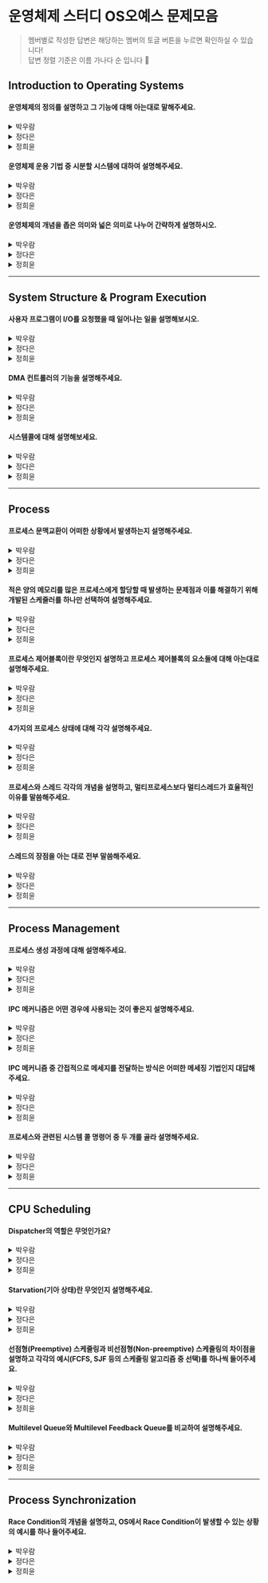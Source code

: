# 운영체제 스터디 OS오예스 문제모음 
> 멤버별로 작성한 답변은 해당하는 멤버의 토글 버튼을 누르면 확인하실 수 있습니다!  
> 답변 정렬 기준은 이름 가나다 순 입니다 🤗
> 
## Introduction to Operating Systems
#### 운영체제의 정의를 설명하고 그 기능에 대해 아는대로 말해주세요.
<details>
  <summary>박우람</summary>
  <div markdown="1">       
    운영체제는 컴퓨터 하드웨어 바로 위에 설치되어 사용자 및 다른 소프트웨어와 하드웨어를 연결하는 소프트웨어 계층이다. 운영체제는 사용자가 컴퓨터를 쉽게 다룰 수 있게 GUI 인터페이스 제공하고, 하드웨어 자원을 효율적으로 사용할 수 있게 도와준다.
  </div>
</details>
<details>
  <summary>정다은</summary>
  <div markdown="1">
    운영체제란 하드웨어 바로 윗단에 위치한 소프트웨어로 하드웨어를 사용자 및 다른 소프트웨어들과 연결해주는 역할을 수행합니다. 하드웨어 쪽 인터페이스로서는 한정된 컴퓨터의 자원을 효율적이고 형평적으로 관리하기 위한 자원 관리자 역할을 하며, 사용자 쪽 인터페이스로서는 사용자로 하여금 하드웨어의 복잡성을 전부 알고 있지 않아도 컴퓨터를 편리하게 사용할 수 있도록 환경을 제공하는 역할을 합니다. 더불어, 운영체제 자신 및 컴퓨터 시스템을 보호하는 기능 또한 담당합니다.
  </div>
</details>
<details>
  <summary>정희윤</summary>
  <div markdown="1">       
    운영체제는 컴퓨터 하드웨어 바로 위에 설치되어 사용자 및 다른 소프트웨어와 하드웨어를 연결하는 소프트웨어 계층입니다. 운영체제는 사용자가 컴퓨터 시스템을 편리하게 사용할 수 있는 환경을 제공하고, 컴퓨터 시스템 자원을 효율적으로 사용할 수 있도록 관리합니다.
  </div>
</details>

#### 운영체제 운용 기법 중 시분할 시스템에 대하여 설명해주세요.
<details>
  <summary>박우람</summary>
  <div markdown="1">       
    시분할 시스템은 여러 작업을 수행할 때 CPU를 일정한 시간 단위로 프로그램에게 할당하여 처리해줌으로써 각 사용자에게 독립된 컴퓨터를 사용하는 느낌을 준다. 라운드 로빈(Round Robin)방식이라고도 한다.
    하나의 CPU는 같은 시점에서 여러 개의 작업을 동시에 수행할 수 없기 때문에, CPU의 전체 사용시간을 작은 작업 시간량으로 쪼개어 그 시간량 동안만 번갈아가면서 CPU를 할당하여 각 작업을 처리하는 방법이다. 모든 작업이 동시에 진행되는 것처럼 대화식 처리가 가능하다. 각 작업에 대한 응답시간을 최소화 하는 것이 목적이다.
  </div>
</details>
<details>
  <summary>정다은</summary>
  <div markdown="1">
    시분할 시스템이란 오늘날 범용적인 컴퓨터에 가장 많이 활용되는 운용 기법으로, 여러 작업이 사용하고자 할 때에 아주 작은 시간 단위로 나누어 한정된 자원을 나눠쓸 수 있도록 하는 방식으로, 고전적 운용 기법인 일괄처리방식에 비해 짧은 응답 시간을 갖기에 사용자와의 상호작용성이 높아진다는 장점이 있습니다.
  </div>
</details>
<details>
  <summary>정희윤</summary>
  <div markdown="1">       
    현대의 운영체제 처리 방식으로, 여러 작업을 수행할 때 컴퓨터의 처리 능력을 일정한 시간 단위로 분할하여 사용하는 것입니다. 컴퓨터가 사용자들의 프로그램을 번갈아가며 처리해줌으로써 각 사용자에게 독립된 컴퓨터를 사용하는 느낌을 주게 됩니다.
  </div>
</details>

#### 운영체제의 개념을 좁은 의미와 넓은 의미로 나누어 간략하게 설명하시오.
<details>
  <summary>박우람</summary>
  <div markdown="1">       
    운영체제의 좁은 의미는 운영체제 커널을 의미하고 커널은 운영체제의 핵심 부분임으로 전원이 켜짐과 동시에 메모리에 상주합니다. 운영체제의 넓은 의미는 운영체제의 커널과 각종 주변 유틸리티 시스템을 포함한 개념입니다.
  </div>
</details>
<details>
  <summary>정다은</summary>
  <div markdown="1">
    좁은 의미의 운영체제는 항상 메모리에 상주하는 '커널'을 의미하며, 넓은 의미의 운영체제는 커널 이외에도 각종 주변 시스템 유틸리티까지 포함합니다.
  </div>
</details>
<details>
  <summary>정희윤</summary>
  <div markdown="1">       
    좁은 의미의 운영체제는 커널을 의미합니다. 커널은 운영 체제의 핵심 부분으로 메모리에 상주하는 일부분을 이야기합니다. 반면 넓은 의미의 운영체제는 커널과 각종 주변 시스템 유틸리티를 포함한 개념입니다.
  </div>
</details>

***

## System Structure & Program Execution
#### 사용자 프로그램이 I/O를 요청했을 때 일어나는 일을 설명해보시오.
<details>
  <summary>박우람</summary>
  <div markdown="1">       
    사용자는 직접 입출력 장치에 접근할 수 없기 때문에 시스템 콜을 하여 운영체제에게 I/O 작업을 요청한다. 운영체제는 요청받은 I/O 명령을 사용자 프로그램 모드가 아닌 커널 모드에서 해당 요청에 맞는 처리코드를 수행하게 된다. 예를 들어 디스크에서 자료를 읽어오는 시스템 콜이라면, CPU가 디스크 컨트롤러에게 데이터를 읽어오라는 명령을 내린다.
  </div>
</details>
<details>
  <summary>정다은</summary>
  <div markdown="1">
    I/O 작업은 보안 상 문제가 될 수 있는 작업이므로 운영체제만 수행 가능합니다. 따라서, 사용자 프로그램이 I/O 작업을 하고자 할 때에는 시스템콜을 통해 CPU에게 소프트웨어 인터럽트를 발생시키게 됩니다. 인터럽트를 발견한 CPU는 제어권을 운영체제에게 넘겨주며, 운영체제는 디바이스 컨트롤러에게 I/O 작업을 수행할 것을 명령합니다. I/O 작업이 끝나면 이번에는 디바이스 컨트롤러가 CPU에게 I/O 작업이 완료되었음을 알리기 위해 하드웨어 인터럽트를 발생시키며, 인터럽트를 발견한 CPU는 해당 디바이스의 로컬 버퍼에 저장된 데이터를 메인 메모리로 전달해오고 운영체제는 이전에 I/O 작업을 요청한 프로그램을 다시 CPU를 할당받을 수 있는 상태로 전환시킵니다.
  </div>
</details>
<details>
  <summary>정희윤</summary>
  <div markdown="1">       
    먼저, CPU가 운영체제에게 I/O 요청 보낸다. 그 즉시 CPU의 제어권이 운영체제로 넘어가게 되고 CPU는 지금까지 하던 일을 멈추고 프로그램의 현재 상태를 저장한 후, 인터럽트에 의해 처리해야 할 커널의 루틴으로 이동한다. 루틴에 따라 입출력 장치의 컨트롤러에게 연산을 요청하고, 컨트롤러는 로컬버퍼로 해당 데이터를 읽어온다. 컨트롤러가 데이터를 읽어오는 동안 운영체제는 CPU를 프로그램 B에 할당하여 CPU가 프로그램 B의 작업을 처리하도록 한다. 이후 입출력 컨트롤러부터 CPU로 데이터 입출력 작업이 완료되었다는 인터럽트가 전달되면 CPU는 B에 대한 수행 정보를 저장하고 인터럽트를 처리하게 된다.
  </div>
</details>

#### DMA 컨트롤러의 기능을 설명해주세요.
<details>
  <summary>박우람</summary>
  <div markdown="1">       
    CPU가 입출력 장치들의 메모리 접근 요청에 의해 자주 인터럽트 당하는 것을 막아주어서 CPU에 발생하는 인터럽트의 빈도를 줄여 CPU를 효율적으로 관리할 수 있게 도와주는 역할을 한다.
DMA를 사용하면 CPU가 로컬버퍼에서 메모리로 읽어오는 작업을 DMA가 대행한다. DMA는 바이트 단위가 아니라 블록이라는 큰 단위로 정보를 메모리로 읽어온 후에 CPU에게 인터럽트를 발생시켜 작업이 끝난 것을 알린다.
  </div>
</details>
<details>
  <summary>정다은</summary>
  <div markdown="1">
    DMA 컨트롤러는 CPU 외에 직접 메모리에 접근할 수 있는 컨트롤러입니다. 원칙적으로 메인 메모리에는 CPU만 접근이 가능하지만, 빈번한 I/O 작업이 인터럽트를 걸 경우 CPU의 작업이 방해받는 문제가 발생합니다. 따라서, 해당 문제를 해결하고 CPU의 효율성을 높이기 위해 DMA 컨트롤러는 I/O 작업이 완료되면 해당 I/O 디바이스의 로컬 버퍼에 저장된 값을 메인 메모리로 옮겨와 주는 역할을 대행하고 여러 I/O 작업 완료 인터럽트를 모아 CPU에게 한 번만 인터럽트를 발생시킵니다.
  </div>
</details>
<details>
  <summary>정희윤</summary>
  <div markdown="1">       
    일종의 컨트롤러로서, CPU가 입출력 장치들이 수시로 발생시키는 인터럽트로 인해 사용상의 효율이 떨어지는 것을 막아주고자 CPU대신 로컬버퍼에서 메모리로 입출력 관련 데이터를 읽어오는 작업을 대신 처리한다.
  </div>
</details>

#### 시스템콜에 대해 설명해보세요.
<details>
  <summary>박우람</summary>
  <div markdown="1">       
    시스템 콜이란 사용자 프로그램이 특권명령을 수행하기 위해 운영체제에게 해당 작업을 요청하는 행위이다. 시스템 콜은 일종의 소프트웨어적인 인터럽스로서 사용자 프로그램이 시스템 콜을 할 경우 트랩이 발생해 CPU의 제어권이 운영체제로 넘어가게 된다. 그러면 운영체제는 해당 시스템 콜을 처리하기 위한 루틴으로 가서 정의된 명령을 수행한다.
  </div>
</details>
<details>
  <summary>정다은</summary>
  <div markdown="1">
    시스템콜이란 입출력, 메모리 접근과 같이 보안 상의 문제로 인해 운영체제만 수행할 수 있는 서비스를 이용하기 위해 사용자 프로그램이 커널 공간에 있는 함수를 호출하는 인터페이스를 말합니다.
  </div>
</details>
<details>
  <summary>정희윤</summary>
  <div markdown="1">       
    시스템콜이란 프로그램이 입출력 작업을 수행하기 위해 운영체제의 함수를 호출하는 것이다.
  </div>
</details>

***

## Process
#### 프로세스 문맥교환이 어떠한 상황에서 발생하는지 설명해주세요.
<details>
  <summary>박우람</summary>
  <div markdown="1">       
   프로세스 문맥교환은 타이머 인터럽트가 발생하거나 I/O System call이 발생할 때 이뤄진다.
system call이나 인터럽트로 단순히 사용자모드에서 커널모드로 변경되는 것은 문맥교환이라고 할 수 없다. 
커널모드에서 사용자 모드로의 전환도 일부 문맥은 저장되지만 문맥교환처럼 프로세스를 스위칭 하는 작업보다 오버헤드가 적다.
  </div>
</details>
<details>
  <summary>정다은</summary>
  <div markdown="1">
    문맥교환이란 타이머 인터럽트가 발생한 경우 또는 I/O 작업 요청 등이 발생한 경우 CPU의 제어권이 실행 중이던 프로세스에서 다른 프로세스로 이양되는 과정으로, 현재 수행 중이던 프로세스의 문맥을 PCB에 저장하고 다음 실행할 프로세스의 문맥을 PCB에서 가져오는 것입니다.
  </div>
</details>
<details>
  <summary>정희윤</summary>
  <div markdown="1">       
    👀
  </div>
</details>

#### 적은 양의 메모리를 많은 프로세스에게 할당할 때 발생하는 문제점과 이를 해결하기 위해 개발된 스케줄러를 하나만 선택하여 설명해주세요.
<details>
  <summary>박우람</summary>
  <div markdown="1">       
 적은 양의 메모리를 많은 프로세스에게 할당하면 Disk I/O 발생 확률이 높아지기 때문에 성능이 저하되는 문제가 발생할 수 있습니다. 이러한 문제를 해결하기위한 여러 스케줄링 기법이 있는데 그 중에서 현     대에서 가장 유용하게 사용되고 있는 중기 스케줄러에 대해 설명하겠습니다. 중기 스케줄러는 타이머 인터럽트가 발생한 프로세스나 봉쇄상태의 프로세스를 메모리에서 쫓아내고 suspend 상태로 변경합니다. 이때    우선순위는 봉쇄상태의 프로세스가 먼저 쫓겨나고, 봉쇄상태의 프로세스를 쫓아내도 메모리가 부족한 경우에 타이머 인터럽트가 발생한 프로세스를 추가적으로 쫓아냅니다.
  </div>
</details>
<details>
  <summary>정다은</summary>
  <div markdown="1">
    프로세스 당 보유하고 있는 메모리의 양이적어지게 되면, 당장 실행해야하는 프로세스의 주소 공간을 메모리에 올려둘 수 없을 정도로 메모리가 부족해질 수 있으며, 해당 경우에는 디스크 입출력이 빈번해지며 성능이 저하되는 문제가 발생합니다. 이와 같은 문제를 해결하기 위해 swapper라고도 불리는 중기 스케줄러는 봉쇄 상태 등 CPU를 할당받을 수 없는 프로세스로부터 메모리를 빼앗아 그 내용을 디스크로 swap-out 하며 메모리에 적재된 프로세스의 수를 동적으로 조절하고 여유 공간을 확보합니다.
  </div>
</details>
<details>
  <summary>정희윤</summary>
  <div markdown="1">       
    👀
  </div>
</details>

#### 프로세스 제어블록이란 무엇인지 설명하고 프로세스 제어블록의 요소들에 대해 아는대로 설명해주세요.
<details>
  <summary>박우람</summary>
  <div markdown="1">       
   프로세스 제어블록이란 PCB로도 불리고, 프로세스 스왑이 발생했을 때 프로세스의 문맥을 저장하는 역할을 담당합니다. 프로세스 제어블록은 PC(프로그램 카운터), Data의 Stack 위치정보, 프로세스 아이디, 프로세스 상태로 구성되어 있습니다. 프로그램 카운터는 해당 프로세스가 마지막으로 실행했던 영역을 저장하고 있고, Data, Stack의 위치정보는 프로그램 코드에 관련된 정보의 위치가 저장되어 있습니다.
  </div>
</details>
<details>
  <summary>정다은</summary>
  <div markdown="1">
    Process Control Block 이란 커널에서 각 프로세스를 관리하기 위해 필요한 정보를 갖고 있는 자료구조로, 운영체제의 프로세스 관리 상 필요한 정보인 PID, 프로세스 상태, 스케줄링 우선순위 등, CPU 운영 상 필요한 정보인 Program Counter, Registers 등, 그리고 메모리 및 파일과 같은 자원 관련 stack/data/code의 위치 정보, open file descriptors 등을 포함합니다.
  </div>
</details>
<details>
  <summary>정희윤</summary>
  <div markdown="1">       
    👀
  </div>
</details>

#### 4가지의 프로세스 상태에 대해 각각 설명해주세요.
<details>
  <summary>박우람</summary>
  <div markdown="1">       
   프로세스는 Running, Ready, Block, Terminated, Suspended 상태가 있습니다. 이중에서 Ready, Block, Terminated, Suspended 상태에 대해 설명하자면, Ready 상태는 프로세스가 CPU를 할당받았을 때 당장 실행할 준비가 되어있는 상태입니다. Block 상태는 프로세스가 요청한 Event가 수행될 때까지 대기 중인 상태를 의미합니다. Terminated 상태는 프로세스 실행이 종료되었지만 아직 메모리에 저장되어있는 데이터가 회수가 되어있지 않은 상태입니다. Suspended 상태는 프로세스가 외부요인에 의해 종료된 상태를 의미 합니다.
  </div>
</details>
<details>
  <summary>정다은</summary>
  <div markdown="1">
    Ready는 실행을 위한 다른 모든 준비가 완료되고 CPU 할당만을 기다리는 상태이며, Running은 CPU가 할당되어 instructions가 수행 중인 상태, Blocked는 입출력 작업 등과 같이 많은 시간을 필요로 하는 이벤트 발생으로 인해 CPU를 할당 받더라도 당장 insturctions 수행이 불가능한 상태, Suspended는 사용자의 일시중지 또는 중기 스케줄러의 swap-out 등 사유로 인해 외부적인 사유로 인해 프로세스의 수행이 중지된 상태 입니다.
  </div>
</details>
<details>
  <summary>정희윤</summary>
  <div markdown="1">       
    👀
  </div>
</details>

#### 프로세스와 스레드 각각의 개념을 설명하고, 멀티프로세스보다 멀티스레드가 효율적인 이유를 말씀해주세요.
<details>
  <summary>박우람</summary>
  <div markdown="1">       
   실행중인 프로그램을 의미하고 스레드는 한 프로세스의 경량 프로세스라고 소개할 수 있습니다. 멀티 프로세스의 경우 프로세스마다 같은 정보를 가지고 있다고 해도 새로운 메모리 영역을 할당받는 반면에 멀티 스레드는 프로그램 실행에 필요한 최소한의 정보만을 새롭게 할당받고 나머지 정보는 프로세스의 메모리를 공유하여 사용할 수 있기 때문에 메모리를 효율적으로 관리하는 측면에서 멀티 프로세스보다 멀티 스레드가 유용합니다.
  </div>
</details>
<details>
  <summary>정다은</summary>
  <div markdown="1">
    프로세스는 실행 중인 프로그램, 즉 운영체제로부터 시스템 자원을 할당받는 단위이며, 스레드는 한 프로세스의 할당 받은 자원 내에서 CPU 수행이 실행되는 흐름의 단위 입니다. 프로세스는 만들 때마다 자료구조를 별도로 생성해야 하므로 메모리가 낭비되고, 프로세스를 생성하거나 프로세스 문맥교환을 수행할 때마다 오버헤드가 큰 반면, 스레드는 code/data 영역 및 운영체제의 자원과 같이 공유할 수 있는 자원들을 최대한 공유하기 때문에 보다 효율적이고 경제적입니다.
  </div>
</details>
<details>
  <summary>정희윤</summary>
  <div markdown="1">       
    👀
  </div>
</details>

#### 스레드의 장점을 아는 대로 전부 말씀해주세요.
<details>
  <summary>박우람</summary>
  <div markdown="1">       
   멀티 스레드 웹 프로그래밍 환경을 예로 들면, 웹 홈페이지에 접속할 때 데이터를 가져오는 스레드, 화면을 표시하는 작업을 진행하는 스레드가 여럿 있으면 하나의 작업을 수행될 때까지 기다리지 않고 다른 스레드에서 나머지 작업을 진행할 수 있기 때문에 응답속도가 증가한다는 장점이 있습니다.
  </div>
</details>
<details>
  <summary>정다은</summary>
  <div markdown="1">
    스레드는 첫째, 빠른 응답성을 가집니다. 한 프로세스 내에서 특정 스레드가 blocked 상태여도 다른 스레드는 CPU를 할당받아 수행할 수 있습니다. 둘째, 자원을 공유합니다. PC, registers, stack 이외의 공유 가능한 자원들을 공유하여 자원을 절약합니다. 셋째, 프로세스를 여러 개 만드는 것에 비해 경제적입니다. 멀티프로세스는 생성 및 문맥교환 과정에서 많은 오버헤드를 동반하지만, 스레드는 최대한 많은 자원과 문맥을 공유하여 보다 낮은 처리 비용으로 높은 성능과 처리량을 제공합니다. 마지막으로, 높은 병렬성 또한 가지고 있습니다.
  </div>
</details>
<details>
  <summary>정희윤</summary>
  <div markdown="1">       
    👀
  </div>
</details>

***

## Process Management
#### 프로세스 생성 과정에 대해 설명해주세요.
<details>
  <summary>박우람</summary>
  <div markdown="1">       
    👀
  </div>
</details>
<details>
  <summary>정다은</summary>
  <div markdown="1">
    운영체제가 부팅되면 운영체제는 최조의 init 프로세스를 생성하고, 그 후에 생성되는 모든 사용자 프로세스는 fork 라는 시스템콜을 통해 부모 프로세스를 복제하여 자식 프로세스를 생성하는 방식으로 만들어집니다. 생성된 자식 프로세스는 exec 시스템콜을 통해 새로운 프로그램을 메모리에 덮어 씌운 후 해당 프로그램을 실행합니다.
  </div>
</details>
<details>
  <summary>정희윤</summary>
  <div markdown="1">       
    👀
  </div>
</details>

#### IPC 메커니즘은 어떤 경우에 사용되는 것이 좋은지 설명해주세요.
<details>
  <summary>박우람</summary>
  <div markdown="1">       
    👀
  </div>
</details>
<details>
  <summary>정다은</summary>
  <div markdown="1">
    IPC란 Interprocess Communication으로, 프로세스란 기본적으로 독자적인 주소 공간을 갖고 다른 프로세스의 영향을 주거나 받지 않는 것이 원칙이지만, 경우에 따라 프로세스 간의 통신과 동기화가 필요할 때 IPC를 활용하게 됩니다.
  </div>
</details>
<details>
  <summary>정희윤</summary>
  <div markdown="1">       
    👀
  </div>
</details>

#### IPC 메커니즘 중 간접적으로 메세지를 전달하는 방식은 어떠한 메세징 기법인지 대답해주세요.
<details>
  <summary>박우람</summary>
  <div markdown="1">       
    👀
  </div>
</details>
<details>
  <summary>정다은</summary>
  <div markdown="1">
    IPC의 기법 중 Message Passing 기법에는 direct/indrect 방식이 있는데, 이 중 간접적으로 메시지를 전달하는 방식인 indirect 방식은 통신하려는 프로세스의 이름을 명시적으로 표시하지 않고, mailbox나 port를 통해 간접적으로 전달합니다. 해당 mailbox나 port를 공유하는 프로세스 간의 통신이 가능합니다.
  </div>
</details>
<details>
  <summary>정희윤</summary>
  <div markdown="1">       
    👀
  </div>
</details>

#### 프로세스와 관련된 시스템 콜 명령어 중 두 개를 골라 설명해주세요.
<details>
  <summary>박우람</summary>
  <div markdown="1">       
    👀
  </div>
</details>
<details>
  <summary>정다은</summary>
  <div markdown="1">
    fork는 부모 프로세스를 복제하여 자식 프로세스를 생성하는 시스템콜, exec는 새로운 프로그램을 메모리에 덮어 씌워 실행하는 시스템콜, wait은 자식 프로세스의 작업이 끝날 때까지 부모 프로세스를 sleep 시켜 기다리게 하는 시스템콜, exit은 자원을 해제하고 부모에게 알리는 종료 시스템콜 입니다.
  </div>
</details>
<details>
  <summary>정희윤</summary>
  <div markdown="1">       
    👀
  </div>
</details>

***

## CPU Scheduling
#### Dispatcher의 역할은 무엇인가요?
<details>
  <summary>박우람</summary>
  <div markdown="1">       
    👀
  </div>
</details>
<details>
  <summary>정다은</summary>
  <div markdown="1">
    Dispatcher란 CPU 스케줄러에 의해 선택된 프로세스에게 실제로 Context Switching을 통해 CPU 제어권을 넘겨주는 역할을 합니다.
  </div>
</details>
<details>
  <summary>정희윤</summary>
  <div markdown="1">       
    👀
  </div>
</details>

#### Starvation(기아 상태)란 무엇인지 설명해주세요.
<details>
  <summary>박우람</summary>
  <div markdown="1">       
    👀
  </div>
</details>
<details>
  <summary>정다은</summary>
  <div markdown="1">
    Starvation이란 특정 프로세스가 CPU를 할당받지 못하고 계속해서 무한정 기다리는 상황을 의미합니다.
  </div>
</details>
<details>
  <summary>정희윤</summary>
  <div markdown="1">       
    👀
  </div>
</details>

#### 선점형(Preemptive) 스케줄링과 비선점형(Non-preemptive) 스케줄링의 차이점을 설명하고 각각의 예시(FCFS, SJF 등의 스케줄링 알고리즘 중 선택)를 하나씩 들어주세요.
<details>
  <summary>박우람</summary>
  <div markdown="1">       
    👀
  </div>
</details>
<details>
  <summary>정다은</summary>
  <div markdown="1">
    선점형 스케줄링은 특정 프로세스가 CPU를 차지하고 있고 해당 프로세스의 CPU 작업이 끝나지 않았더라도 다른 프로세스가 CPU 제어권을 강제로 빼앗을 수 있는 스케줄링이며, 그 예시로는 일정 할당 시간이 지나면 타이머 인터럽트를 통해 프로세스의 작업이 끝나지 않았더라도 프로세스에게서 CPU 제어권을 빼앗아 다른 프로세스에게 넘겨주는 Round Robin 스케줄링을 들 수 있습니다. 비선점형 스케줄링은 특정 프로세스가 CPU를 차지하고 있다면 해당 프로세스가 작업을 끝내고 CPU를 자진으로 반납할 때까지 다른 프로세스가 CPU를 할당받을 수 없는 스케줄링으로, 예시로는 ready queue에 도착한 순서대로 CPU를 할당 받고 사용하는 FCFS 스케줄링이 있습니다.
  </div>
</details>
<details>
  <summary>정희윤</summary>
  <div markdown="1">       
    👀
  </div>
</details>

#### Multilevel Queue와 Multilevel Feedback Queue를 비교하여 설명해주세요.
<details>
  <summary>박우람</summary>
  <div markdown="1">       
    👀
  </div>
</details>
<details>
  <summary>정다은</summary>
  <div markdown="1">
    Multilevel Queue란 ready queue를 여러 개로 분할하여 관리하는 스케줄링으로, 분할된 큐마다 다른 스케줄링 알고리즘을 활용할 수 있으며, 큐 자체에 대한 스케줄링 알고리즘 또한 필요하다는 특징을 갖습니다. Multilevel Feedback Queue는 Multilevel Queue와 유사하게 ready queue를 여러 개로 분할하여 관리하는 것 분만 아니라 프로세스들이 큐 간에 이동할 수 있다는 특징이 있습니다. Multilevel Queue는 우선순위가 높은 큐에 프로세스가 남아있다면 우선순위가 낮은 큐에 들어있는 프로세스들은 starvation을 겪게되는 문제가 있는데, Multilevel Feedback Queue는 큐 간의 이동이 가능한 특징 및 Aging 기법을 활용하여 해당 문제점을 보완할 수 있습니다.
  </div>
</details>
<details>
  <summary>정희윤</summary>
  <div markdown="1">       
    👀
  </div>
</details>

***

## Process Synchronization
#### Race Condition의 개념을 설명하고, OS에서 Race Condition이 발생할 수 있는 상황의 예시를 하나 들어주세요.
<details>
  <summary>박우람</summary>
  <div markdown="1">       
    👀
  </div>
</details>
<details>
  <summary>정다은</summary>
  <div markdown="1">
    Race Condition이란 다수의 프로세스가 하나의 공유 데이터를 접근하려고 경쟁하는 상황을 의미합니다. 예를 들어, 커널 모드로 수행 중일 때 인터럽트가 발생하면 인터럽트 처리 루틴 또한 커널 코드로 Kernel Address Space를 공유하기 때문에 Race Condition 및 데이터 불일치 문제가 수반될 수 있습니다.
  </div>
</details>
<details>
  <summary>정희윤</summary>
  <div markdown="1">       
    👀
  </div>
</details>
